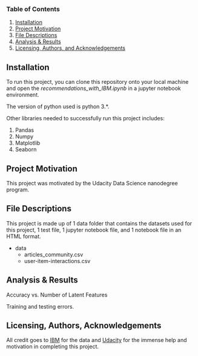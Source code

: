 ### Table of Contents

1. [Installation](#installation)
2. [Project Motivation](#motivation)
3. [File Descriptions](#files)
4. [Analysis & Results](#analysis_results)
5. [Licensing, Authors, and Acknowledgements](#licensing)

## Installation <a name="installation"></a>

To run this project, you can clone this repository onto your local machine and open the *recommendations_with_IBM.ipynb* in a jupyter notebook environment. 

The version of python used is python 3.*. 

Other libraries needed to successfully run this project includes:

1. Pandas
2. Numpy
3. Matplotlib
4. Seaborn

## Project Motivation<a name="motivation"></a>

This project was motivated by the Udacity Data Science nanodegree program. 


## File Descriptions <a name="files"></a>

This project is made up of 1 data folder that contains the datasets used for this project, 1 test file, 1 jupyter notebook file, and 1 notebook file in an HTML format. 

* data
    * articles_community.csv 
    * user-item-interactions.csv 

    
## Analysis & Results <a name="analysis_results"></a>

Accuracy vs. Number of Latent Features  


Training and testing errors.

## Licensing, Authors, Acknowledgements<a name="licensing"></a>

All credit goes to [IBM](https://appen.com/) for the data and [Udacity](https://www.udacity.com/) for the immense help and motivation in completing this project.
